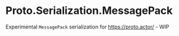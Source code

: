 # Proto.Serialization.MessagePack

Experimental `MessagePack` serialization for https://proto.actor/ - WIP

